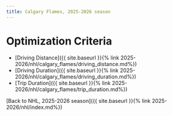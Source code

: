 ```yaml
---
title: Calgary Flames, 2025-2026 season
---
```


# Optimization Criteria
- [Driving Distance]({{ site.baseurl }}{% link 2025-2026/nhl/calgary_flames/driving_distance.md%})
- [Driving Duration]({{ site.baseurl }}{% link 2025-2026/nhl/calgary_flames/driving_duration.md%})
- [Trip Duration]({{ site.baseurl }}{% link 2025-2026/nhl/calgary_flames/trip_duration.md%})

[Back to NHL, 2025-2026 season]({{ site.baseurl }}{% link 2025-2026/nhl/index.md%})
